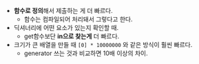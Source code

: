 - **함수로 정의**해서 제출하는 게 더 빠르다.
  - 함수는 컴파일되어 처리돼서 그렇다고 한다.
- 딕셔너리에 어떤 요소가 있는지 확인할 때.
  - get함수보단 **in으로 찾는게** 더 빠르다.
- 크기가 큰 배열을 만들 때 `[0] * 10000000` 와 같은 방식이 훨씬 빠르다. 
  - generator 쓰는 것과 비교하면 10배 이상의 차이.

